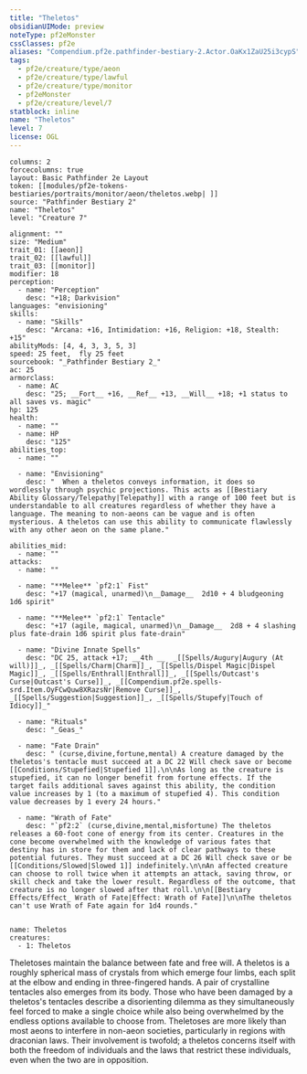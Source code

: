 ```yaml
---
title: "Theletos"
obsidianUIMode: preview
noteType: pf2eMonster
cssClasses: pf2e
aliases: "Compendium.pf2e.pathfinder-bestiary-2.Actor.OaKx1ZaU25i3cypS" 
tags:
  - pf2e/creature/type/aeon
  - pf2e/creature/type/lawful
  - pf2e/creature/type/monitor
  - pf2eMonster
  - pf2e/creature/level/7
statblock: inline
name: "Theletos"
level: 7
license: OGL
---
```


```statblock
columns: 2
forcecolumns: true
layout: Basic Pathfinder 2e Layout
token: [[modules/pf2e-tokens-bestiaries/portraits/monitor/aeon/theletos.webp| ]]
source: "Pathfinder Bestiary 2"
name: "Theletos"
level: "Creature 7"

alignment: ""
size: "Medium"
trait_01: [[aeon]]
trait_02: [[lawful]]
trait_03: [[monitor]]
modifier: 18
perception:
  - name: "Perception"
    desc: "+18; Darkvision"
languages: "envisioning"
skills:
  - name: "Skills"
    desc: "Arcana: +16, Intimidation: +16, Religion: +18, Stealth: +15"
abilityMods: [4, 4, 3, 3, 5, 3]
speed: 25 feet,  fly 25 feet
sourcebook: "_Pathfinder Bestiary 2_"
ac: 25
armorclass:
  - name: AC
    desc: "25; __Fort__ +16, __Ref__ +13, __Will__ +18; +1 status to all saves vs. magic"
hp: 125
health:
  - name: ""
  - name: HP
    desc: "125"
abilities_top:
  - name: ""

  - name: "Envisioning"
    desc: "  When a theletos conveys information, it does so wordlessly through psychic projections. This acts as [[Bestiary Ability Glossary/Telepathy|Telepathy]] with a range of 100 feet but is understandable to all creatures regardless of whether they have a language. The meaning to non-aeons can be vague and is often mysterious. A theletos can use this ability to communicate flawlessly with any other aeon on the same plane."

abilities_mid:
  - name: ""
attacks:
  - name: ""

  - name: "**Melee** `pf2:1` Fist"
    desc: "+17 (magical, unarmed)\n__Damage__  2d10 + 4 bludgeoning 1d6 spirit"

  - name: "**Melee** `pf2:1` Tentacle"
    desc: "+17 (agile, magical, unarmed)\n__Damage__  2d8 + 4 slashing plus fate-drain 1d6 spirit plus fate-drain"

  - name: "Divine Innate Spells"
    desc: "DC 25, attack +17; __4th __  _[[Spells/Augury|Augury (At will)]]_, _[[Spells/Charm|Charm]]_, _[[Spells/Dispel Magic|Dispel Magic]]_, _[[Spells/Enthrall|Enthrall]]_, _[[Spells/Outcast's Curse|Outcast's Curse]]_, _[[Compendium.pf2e.spells-srd.Item.OyFCwQuw8XRazsNr|Remove Curse]]_, _[[Spells/Suggestion|Suggestion]]_, _[[Spells/Stupefy|Touch of Idiocy]]_"

  - name: "Rituals"
    desc: "_Geas_"

  - name: "Fate Drain"
    desc: " (curse,divine,fortune,mental) A creature damaged by the theletos's tentacle must succeed at a DC 22 Will check save or become [[Conditions/Stupefied|Stupefied 1]].\n\nAs long as the creature is stupefied, it can no longer benefit from fortune effects. If the target fails additional saves against this ability, the condition value increases by 1 (to a maximum of stupefied 4). This condition value decreases by 1 every 24 hours."

  - name: "Wrath of Fate"
    desc: "`pf2:2` (curse,divine,mental,misfortune) The theletos releases a 60-foot cone of energy from its center. Creatures in the cone become overwhelmed with the knowledge of various fates that destiny has in store for them and lack of clear pathways to these potential futures. They must succeed at a DC 26 Will check save or be [[Conditions/Slowed|Slowed 1]] indefinitely.\n\nAn affected creature can choose to roll twice when it attempts an attack, saving throw, or skill check and take the lower result. Regardless of the outcome, that creature is no longer slowed after that roll.\n\n[[Bestiary Effects/Effect_ Wrath of Fate|Effect: Wrath of Fate]]\n\nThe theletos can't use Wrath of Fate again for 1d4 rounds."
 
```

```encounter-table
name: Theletos
creatures:
  - 1: Theletos
```



Theletoses maintain the balance between fate and free will. A theletos is a roughly spherical mass of crystals from which emerge four limbs, each split at the elbow and ending in three-fingered hands. A pair of crystalline tentacles also emerges from its body. Those who have been damaged by a theletos's tentacles describe a disorienting dilemma as they simultaneously feel forced to make a single choice while also being overwhelmed by the endless options available to choose from. Theletoses are more likely than most aeons to interfere in non-aeon societies, particularly in regions with draconian laws. Their involvement is twofold; a theletos concerns itself with both the freedom of individuals and the laws that restrict these individuals, even when the two are in opposition.
